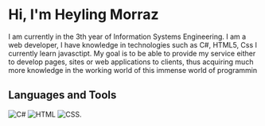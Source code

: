 # Hi, I'm Heyling Morraz 
I am currently in the 3th year of Information Systems Engineering. I am a web developer, I have knowledge in technologies such as C#, HTML5, Css I currently learn javasctipt. My goal is to be able to provide my service either to develop pages, sites or web applications to clients, thus acquiring much more knowledge in the working world of this immense world of programmin

## Languages and Tools
![C#](https://img.shields.io/badge/C%20Sharp-239120.svg?style=for-the-badge&logo=C-Sharp&logoColor=white)
![HTML](https://img.shields.io/badge/html5%20-%23E34F26.svg?&style=for-the-badge&logo=html5&logoColor=white)
![CSS](https://img.shields.io/badge/css3%20-%231572B6.svg?&style=for-the-badge&logoColor=white).



